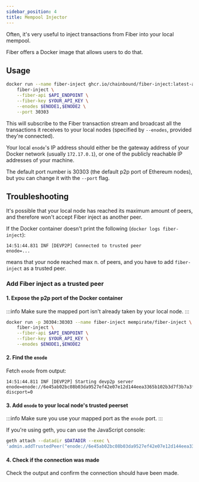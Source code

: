 ```yaml
---
sidebar_position: 4
title: Mempool Injector
---
```


Often, it's very useful to inject transactions from Fiber into your local mempool.

Fiber offers a Docker image that allows users to do that.

## Usage

```bash
docker run --name fiber-inject ghcr.io/chainbound/fiber-inject:latest-arm64 \
    fiber-inject \
    --fiber-api $API_ENDPOINT \
    --fiber-key $YOUR_API_KEY \
    --enodes $ENODE1,$ENODE2 \
    --port 30303
```

This will subscribe to the Fiber transaction stream and broadcast all the transactions it receives
to your local nodes (specified by `--enodes`, provided they're connected).

Your local `enode`'s IP address should either be the gateway address of your Docker network (usually `172.17.0.1`), or one of the publicly reachable
IP addresses of your machine.

The default port number is 30303 (the default p2p port of Ethereum nodes), but you can change it with the `--port` flag.

## Troubleshooting

It's possible that your local node has reached its maximum amount of peers, and therefore won't accept Fiber inject as another peer.

If the Docker container doesn't print the following (`docker logs fiber-inject`):

```
14:51:44.831 INF [DEVP2P] Connected to trusted peer           enode=...
```

means that your node reached max n. of peers, and you have to add `fiber-inject` as a trusted peer.

### Add Fiber inject as a trusted peer

#### 1. Expose the p2p port of the Docker container

:::info
Make sure the mapped port isn't already taken by your local node.
:::

```bash
docker run -p 30304:30303 --name fiber-inject mempirate/fiber-inject \
    fiber-inject \
    --fiber-api $API_ENDPOINT \
    --fiber-key $YOUR_API_KEY \
    --enodes $ENODE1,$ENODE2
```

#### 2. Find the `enode`

Fetch `enode` from output:

```
14:51:44.811 INF [DEVP2P] Starting devp2p server               enode=enode://6e45ab02bc08b03da9527ef42e07e12d144eea3365b102b3d7f3b7a3f4ae0aed24a039d346af3a7e0e3c84257458af076e55e8860e262f551dab9d4e472f0fe3@127.0.0.1:30303?discport=0
```

#### 3. Add `enode` to your local node's trusted peerset

:::info
Make sure you use your mapped port as the `enode` port.
:::

If you're using geth, you can use the JavaScript console:

```bash
geth attach --datadir $DATADIR --exec \
'admin.addTrustedPeer("enode://6e45ab02bc08b03da9527ef42e07e12d144eea3365b102b3d7f3b7a3f4ae0aed24a039d346af3a7e0e3c84257458af076e55e8860e262f551dab9d4e472f0fe3@127.0.0.1:30304")'
```

#### 4. Check if the connection was made

Check the output and confirm the connection should have been made.
